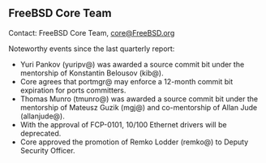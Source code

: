 ## FreeBSD Core Team ##

Contact: FreeBSD Core Team, <core@FreeBSD.org>

Noteworthy events since the last quarterly report:
- Yuri Pankov (yuripv@) was awarded a source commit bit under the mentorship of Konstantin Belousov (kib@).
- Core agrees that portmgr@ may enforce a 12-month commit bit expiration for ports committers.
- Thomas Munro (tmunro@) was awarded a source commit bit under the mentorship of Mateusz Guzik (mgj@) and co-mentorship of Allan Jude (allanjude@).
- With the approval of FCP-0101, 10/100 Ethernet drivers will be deprecated.
- Core approved the promotion of Remko Lodder (remko@) to Deputy Security Officer.
